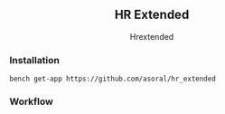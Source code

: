 <h2  align="center">HR Extended</h2>
<p align="center">Hrextended</p>
<h3>Installation</h3>
<p>
  
  `bench get-app https://github.com/asoral/hr_extended`
</p>
<h3>Workflow</h3>
